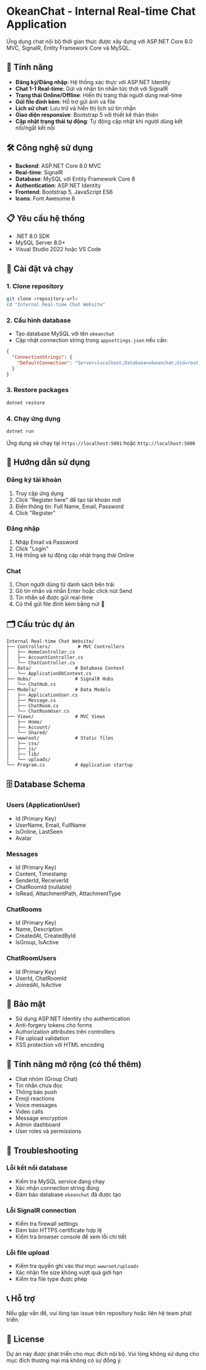 # OkeanChat - Internal Real-time Chat Application

Ứng dụng chat nội bộ thời gian thực được xây dựng với ASP.NET Core 8.0 MVC, SignalR, Entity Framework Core và MySQL.

## 🚀 Tính năng

- **Đăng ký/Đăng nhập**: Hệ thống xác thực với ASP.NET Identity
- **Chat 1-1 Real-time**: Gửi và nhận tin nhắn tức thời với SignalR
- **Trạng thái Online/Offline**: Hiển thị trạng thái người dùng real-time
- **Gửi file đính kèm**: Hỗ trợ gửi ảnh và file
- **Lịch sử chat**: Lưu trữ và hiển thị lịch sử tin nhắn
- **Giao diện responsive**: Bootstrap 5 với thiết kế thân thiện
- **Cập nhật trạng thái tự động**: Tự động cập nhật khi người dùng kết nối/ngắt kết nối

## 🛠️ Công nghệ sử dụng

- **Backend**: ASP.NET Core 8.0 MVC
- **Real-time**: SignalR
- **Database**: MySQL với Entity Framework Core 8
- **Authentication**: ASP.NET Identity
- **Frontend**: Bootstrap 5, JavaScript ES6
- **Icons**: Font Awesome 6

## 📋 Yêu cầu hệ thống

- .NET 8.0 SDK
- MySQL Server 8.0+
- Visual Studio 2022 hoặc VS Code

## 🔧 Cài đặt và chạy

### 1. Clone repository
```bash
git clone <repository-url>
cd "Internal Real-time Chat Website"
```

### 2. Cấu hình database
- Tạo database MySQL với tên `okeanchat`
- Cập nhật connection string trong `appsettings.json` nếu cần:
```json
{
  "ConnectionStrings": {
    "DefaultConnection": "Server=localhost;Database=okeanchat;Uid=root;Pwd=123456;"
  }
}
```

### 3. Restore packages
```bash
dotnet restore
```

### 4. Chạy ứng dụng
```bash
dotnet run
```

Ứng dụng sẽ chạy tại `https://localhost:5001` hoặc `http://localhost:5000`

## 📱 Hướng dẫn sử dụng

### Đăng ký tài khoản
1. Truy cập ứng dụng
2. Click "Register here" để tạo tài khoản mới
3. Điền thông tin: Full Name, Email, Password
4. Click "Register"

### Đăng nhập
1. Nhập Email và Password
2. Click "Login"
3. Hệ thống sẽ tự động cập nhật trạng thái Online

### Chat
1. Chọn người dùng từ danh sách bên trái
2. Gõ tin nhắn và nhấn Enter hoặc click nút Send
3. Tin nhắn sẽ được gửi real-time
4. Có thể gửi file đính kèm bằng nút 📎

## 🗂️ Cấu trúc dự án

```
Internal Real-time Chat Website/
├── Controllers/          # MVC Controllers
│   ├── HomeController.cs
│   ├── AccountController.cs
│   └── ChatController.cs
├── Data/                # Database Context
│   └── ApplicationDbContext.cs
├── Hubs/                # SignalR Hubs
│   └── ChatHub.cs
├── Models/              # Data Models
│   ├── ApplicationUser.cs
│   ├── Message.cs
│   ├── ChatRoom.cs
│   └── ChatRoomUser.cs
├── Views/               # MVC Views
│   ├── Home/
│   ├── Account/
│   └── Shared/
├── wwwroot/             # Static files
│   ├── css/
│   ├── js/
│   ├── lib/
│   └── uploads/
└── Program.cs           # Application startup
```

## 🗄️ Database Schema

### Users (ApplicationUser)
- Id (Primary Key)
- UserName, Email, FullName
- IsOnline, LastSeen
- Avatar

### Messages
- Id (Primary Key)
- Content, Timestamp
- SenderId, ReceiverId
- ChatRoomId (nullable)
- IsRead, AttachmentPath, AttachmentType

### ChatRooms
- Id (Primary Key)
- Name, Description
- CreatedAt, CreatedById
- IsGroup, IsActive

### ChatRoomUsers
- Id (Primary Key)
- UserId, ChatRoomId
- JoinedAt, IsActive

## 🔐 Bảo mật

- Sử dụng ASP.NET Identity cho authentication
- Anti-forgery tokens cho forms
- Authorization attributes trên controllers
- File upload validation
- XSS protection với HTML encoding

## 🚀 Tính năng mở rộng (có thể thêm)

- Chat nhóm (Group Chat)
- Tin nhắn chưa đọc
- Thông báo push
- Emoji reactions
- Voice messages
- Video calls
- Message encryption
- Admin dashboard
- User roles và permissions

## 🐛 Troubleshooting

### Lỗi kết nối database
- Kiểm tra MySQL service đang chạy
- Xác nhận connection string đúng
- Đảm bảo database `okeanchat` đã được tạo

### Lỗi SignalR connection
- Kiểm tra firewall settings
- Đảm bảo HTTPS certificate hợp lệ
- Kiểm tra browser console để xem lỗi chi tiết

### Lỗi file upload
- Kiểm tra quyền ghi vào thư mục `wwwroot/uploads`
- Xác nhận file size không vượt quá giới hạn
- Kiểm tra file type được phép

## 📞 Hỗ trợ

Nếu gặp vấn đề, vui lòng tạo issue trên repository hoặc liên hệ team phát triển.

## 📄 License

Dự án này được phát triển cho mục đích nội bộ. Vui lòng không sử dụng cho mục đích thương mại mà không có sự đồng ý.
